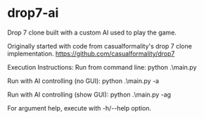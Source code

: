 # drop7-ai

Drop 7 clone built with a custom AI used to play the game.

Originally started with code from casualformality's drop 7 clone implementation. https://github.com/casualformality/drop7

Execution Instructions:
Run from command line:
    python .\main.py

Run with AI controlling (no GUI):
    python .\main.py -a

Run with AI controlling (show GUI):
    python .\main.py -ag

For argument help, execute with -h/--help option.